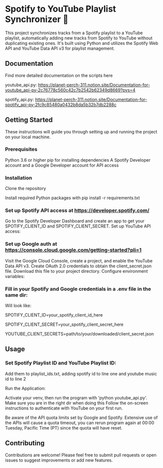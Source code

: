 # Spotify to YouTube Playlist Synchronizer 🚀

This project synchronizes tracks from a Spotify playlist to a YouTube playlist, automatically adding new tracks from Spotify to YouTube without duplicating existing ones. It's built using Python and utilizes the Spotify Web API and YouTube Data API v3 for playlist management.

## Documentation

Find more detailed documentation on the scripts here

youtube_api.py: https://planet-perch-311.notion.site/Documentation-for-youtube_api-py-2c76778c560c42c7b2542b62349d8669?pvs=4

spotify_api.py: https://planet-perch-311.notion.site/Documentation-for-spotify_api-py-2fc9c85480a0432b8da5b32b7db2288c

## Getting Started

These instructions will guide you through setting up and running the project on your local machine.

### Prerequisites

Python 3.6 or higher
pip for installing dependencies
A Spotify Developer account and a Google Developer account for API access

### Installation

Clone the repository

Install required Python packages with
pip install -r requirements.txt

### Set up Spotify API access at https://developer.spotify.com/

Go to the Spotify Developer Dashboard and create an app to get your SPOTIFY_CLIENT_ID and SPOTIFY_CLIENT_SECRET.
Set up YouTube API access:

### Set up Google auth at https://console.cloud.google.com/getting-started?pli=1

Visit the Google Cloud Console, create a project, and enable the YouTube Data API v3.
Create OAuth 2.0 credentials to obtain the client_secret.json file. Download this file to your project directory.
Configure environment variables:


### Fill in your Spotify and Google credentials in a .env file in the same dir:

Will look like:

SPOTIFY_CLIENT_ID=your_spotify_client_id_here

SPOTIFY_CLIENT_SECRET=your_spotify_client_secret_here

YOUTUBE_CLIENT_SECRETS=path/to/your/downloaded/client_secret.json

## Usage

### Set Spotify Playlist ID and YouTube Playlist ID:

Add them to playlist_ids.txt, adding spotify id to line one and youtube music id to line 2

Run the Application:

Activate your venv, then run the program with 'python youtube_api.py'.
Make sure you are in the right dir when doing this
Follow the on-screen instructions to authenticate with YouTube on your first run.

Be aware of the API quota limits set by Google and Spotify.
Extensive use of the APIs will cause a quota timeout, you can rerun program again at 00:00 Tuesday, Pacific Time (PT) since the quota will have reset.

## Contributing

Contributions are welcome! Please feel free to submit pull requests or open issues to suggest improvements or add new features.
